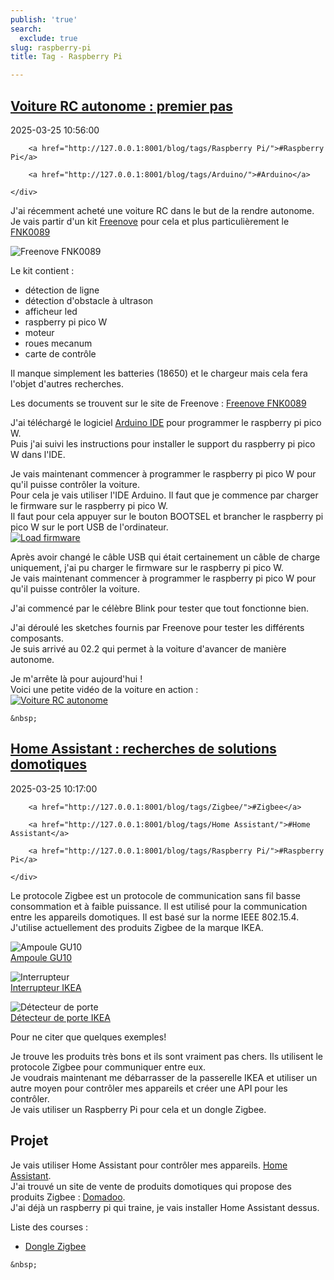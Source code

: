 ```yaml
---
publish: 'true'
search:
  exclude: true
slug: raspberry-pi
title: Tag - Raspberry Pi

---
```


<!--
  ~ MIT License
  ~
  ~ Copyright (c) 2023-2025 Maciej 'maQ' Kusz <maciej.kusz@gmail.com>
  ~
  ~ Permission is hereby granted, free of charge, to any person obtaining a copy
  ~ of this software and associated documentation files (the "Software"), to deal
  ~ in the Software without restriction, including without limitation the rights
  ~ to use, copy, modify, merge, publish, distribute, sublicense, and/or sell
  ~ copies of the Software, and to permit persons to whom the Software is
  ~ furnished to do so, subject to the following conditions:
  ~
  ~ The above copyright notice and this permission notice shall be included in all
  ~ copies or substantial portions of the Software.
  ~
  ~ THE SOFTWARE IS PROVIDED "AS IS", WITHOUT WARRANTY OF ANY KIND, EXPRESS OR
  ~ IMPLIED, INCLUDING BUT NOT LIMITED TO THE WARRANTIES OF MERCHANTABILITY,
  ~ FITNESS FOR A PARTICULAR PURPOSE AND NONINFRINGEMENT. IN NO EVENT SHALL THE
  ~ AUTHORS OR COPYRIGHT HOLDERS BE LIABLE FOR ANY CLAIM, DAMAGES OR OTHER
  ~ LIABILITY, WHETHER IN AN ACTION OF CONTRACT, TORT OR OTHERWISE, ARISING FROM,
  ~ OUT OF OR IN CONNECTION WITH THE SOFTWARE OR THE USE OR OTHER DEALINGS IN THE
  ~ SOFTWARE.
  -->


## [Voiture RC autonome : premier pas](http://127.0.0.1:8001/blog/voiture-rc-autonome-premier-pas/)

<!--suppress LongLine -->
<div class="post-extra">
    <div class="col">
        <p class="post-date">2025-03-25 10:56:00</p>
    </div>
    <div class="col">
    
        <a href="http://127.0.0.1:8001/blog/tags/Raspberry Pi/">#Raspberry Pi</a>
    
        <a href="http://127.0.0.1:8001/blog/tags/Arduino/">#Arduino</a>
    
    </div>
</div>

J'ai récemment acheté une voiture RC dans le but de la rendre autonome.  
Je vais partir d'un kit [Freenove](https://www.freenove.com/) pour cela et plus particulièrement le [FNK0089](https://store.freenove.com/products/fnk0089h?_pos=1&_sid=31c575e66&_ss=r)  

![Freenove FNK0089](https://store.freenove.com/cdn/shop/files/FNK0089L.MAIN.jpg?v=1704792844&width=1346)  

Le kit contient :  
- détection de ligne
- détection d'obstacle à ultrason
- afficheur led
- raspberry pi pico W
- moteur
- roues mecanum
- carte de contrôle

Il manque simplement les batteries (18650) et le chargeur mais cela fera l'objet d'autres recherches.  

Les documents se trouvent sur le site de Freenove : [Freenove FNK0089](https://freenove.com/FNK0089)

J'ai téléchargé le logiciel [Arduino IDE](https://www.arduino.cc/en/software) pour programmer le raspberry pi pico W.  
Puis j'ai suivi les instructions pour installer le support du raspberry pi pico W dans l'IDE.  

Je vais maintenant commencer à programmer le raspberry pi pico W pour qu'il puisse contrôler la voiture.  
Pour cela je vais utiliser l'IDE Arduino. Il faut que je commence par charger le firmware sur le raspberry pi pico W.  
Il faut pour cela appuyer sur le bouton BOOTSEL et brancher le raspberry pi pico W sur le port USB de l'ordinateur.  
[![Load firmware](https://img.youtube.com/vi/IZKpCz6LEdg/0.jpg)](https://www.youtube.com/watch?v=IZKpCz6LEdg)  

Après avoir changé le câble USB qui était certainement un câble de charge uniquement, j'ai pu charger le firmware sur le raspberry pi pico W.  
Je vais maintenant commencer à programmer le raspberry pi pico W pour qu'il puisse contrôler la voiture.  

J'ai commencé par le célèbre Blink pour tester que tout fonctionne bien.  

J'ai déroulé les sketches fournis par Freenove pour tester les différents composants.  
Je suis arrivé au 02.2 qui permet à la voiture d'avancer de manière autonome.  

Je m'arrête là pour aujourd'hui !  
Voici une petite vidéo de la voiture en action :  
[![Voiture RC autonome](https://img.youtube.com/vi/Cp-0RsHFpxo/sddefault.jpg)](https://youtube.com/shorts/Cp-0RsHFpxo)



<div class="post-link">

    &nbsp;

</div>


## [Home Assistant : recherches de solutions domotiques](http://127.0.0.1:8001/blog/home-assistant-recherches-solutions-domotiques/)

<!--suppress LongLine -->
<div class="post-extra">
    <div class="col">
        <p class="post-date">2025-03-25 10:17:00</p>
    </div>
    <div class="col">
    
        <a href="http://127.0.0.1:8001/blog/tags/Zigbee/">#Zigbee</a>
    
        <a href="http://127.0.0.1:8001/blog/tags/Home Assistant/">#Home Assistant</a>
    
        <a href="http://127.0.0.1:8001/blog/tags/Raspberry Pi/">#Raspberry Pi</a>
    
    </div>
</div>

Le protocole Zigbee est un protocole de communication sans fil basse consommation et à faible puissance. 
Il est utilisé pour la communication entre les appareils domotiques. Il est basé sur la norme IEEE 802.15.4.  
J'utilise actuellement des produits Zigbee de la marque IKEA.

![Ampoule GU10](https://www.ikea.com/fr/fr/images/products/tradfri-ampoule-led-gu10-345-lumen-sans-fil-a-variateur-dintensite-spectre-couleur-et-blanc__1211136_pe909984_s5.jpg?f=xxxs)  
[Ampoule GU10](https://www.ikea.com/fr/fr/p/tradfri-ampoule-led-gu10-345-lumen-sans-fil-a-variateur-dintensite-spectre-couleur-et-blanc-70547474/)

![Interrupteur](https://www.ikea.com/fr/fr/images/products/styrbar-telecommande-connecte-blanc__0956695_pe804773_s5.jpg?f=xxxs)  
[Interrupteur IKEA](https://www.ikea.com/fr/fr/p/styrbar-telecommande-connecte-blanc-30488363/)

![Détecteur de porte](https://www.ikea.com/fr/fr/images/products/parasoll-capteur-fenetre-porte-connecte-blanc__1209776_pe909547_s5.jpg?f=xxxs)  
[Détecteur de porte IKEA](https://www.ikea.com/fr/fr/p/parasoll-capteur-fenetre-porte-connecte-blanc-80504308/)  

Pour ne citer que quelques exemples!  

Je trouve les produits très bons et ils sont vraiment pas chers. Ils utilisent le protocole Zigbee pour communiquer entre eux.  
Je voudrais maintenant me débarrasser de la passerelle IKEA et utiliser un autre moyen pour contrôler mes appareils et créer une API pour les contrôler.  
Je vais utiliser un Raspberry Pi pour cela et un dongle Zigbee.  

## Projet

Je vais utiliser Home Assistant pour contrôler mes appareils. [Home Assistant](https://www.home-assistant.io/).  
J'ai trouvé un site de vente de produits domotiques qui propose des produits Zigbee : [Domadoo](https://www.domadoo.fr/fr/).  
J'ai déjà un raspberry pi qui traine, je vais installer Home Assistant dessus.  

Liste des courses :  
- [Dongle Zigbee](https://www.domadoo.fr/fr/noel/7188-nabu-casa-dongle-usb-zigbee-30-connect-zbt-1-pour-home-assistant-0860011789710.html)



<div class="post-link">

    &nbsp;

</div>

